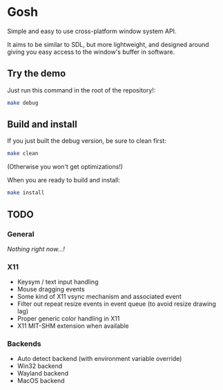 # Gosh

Simple and easy to use cross-platform window system API.

It aims to be similar to SDL, but more lightweight, and designed around giving you easy access to the window's buffer in software.

## Try the demo

Just run this command in the root of the repository!:

```bash
make debug
```

## Build and install

If you just built the debug version, be sure to clean first:

```bash
make clean
```

(Otherwise you won't get optimizations!)

When you are ready to build and install:

```bash
make install
```

## TODO

### General

_Nothing right now...!_

### X11

- Keysym / text input handling
- Mouse dragging events
- Some kind of X11 vsync mechanism and associated event
- Filter out repeat resize events in event queue (to avoid resize drawing lag)
- Proper generic color handling in X11
- X11 MIT-SHM extension when available

### Backends

- Auto detect backend (with environment variable override)
- Win32 backend
- Wayland backend
- MacOS backend
